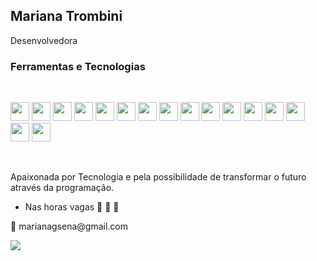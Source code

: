 ##  Mariana Trombini

<p> Desenvolvedora  </p>

### Ferramentas e Tecnologias
<br>

 <img src="https://cdn.jsdelivr.net/gh/devicons/devicon/icons/javascript/javascript-original.svg"  width="30" height="30"/> <img src="https://cdn.jsdelivr.net/gh/devicons/devicon/icons/html5/html5-original.svg" width="30" height="30" /> <img src="https://cdn.jsdelivr.net/gh/devicons/devicon/icons/css3/css3-original.svg"  width="30" height="30" /> 
           <img src="https://cdn.jsdelivr.net/gh/devicons/devicon/icons/typescript/typescript-plain.svg" width="30" height="30"/> <img src="https://cdn.jsdelivr.net/gh/devicons/devicon/icons/nodejs/nodejs-original.svg"  width="30" height="30" /> 
            <img src="https://cdn.jsdelivr.net/gh/devicons/devicon/icons/react/react-original.svg" width="30" height="30" /> <img src="https://cdn.jsdelivr.net/gh/devicons/devicon/icons/postgresql/postgresql-plain-wordmark.svg" width="30" height="30"/> 
            <img src="https://cdn.jsdelivr.net/gh/devicons/devicon/icons/mysql/mysql-original.svg" width="30" height="30" /> 
            <img src="https://cdn.jsdelivr.net/gh/devicons/devicon/icons/jest/jest-plain.svg" width="30" height="30" /> <img src="https://cdn.jsdelivr.net/gh/devicons/devicon/icons/git/git-original.svg" width="30" height="30"/> <img src="https://cdn.jsdelivr.net/gh/devicons/devicon/icons/bitbucket/bitbucket-original.svg" width="30" height="30"/> <img src="https://cdn.jsdelivr.net/gh/devicons/devicon/icons/jenkins/jenkins-original.svg" width="30" height="30"/> 
            <img src="https://cdn.jsdelivr.net/gh/devicons/devicon/icons/terraform/terraform-original.svg" width="30" height="30"/> 
            <img src="https://cdn.jsdelivr.net/gh/devicons/devicon/icons/amazonwebservices/amazonwebservices-original.svg" width="30" height="30"/> <img src="https://cdn.jsdelivr.net/gh/devicons/devicon/icons/docker/docker-plain-wordmark.svg" width="30" height="30" /> <img src="https://cdn.jsdelivr.net/gh/devicons/devicon/icons/linux/linux-original.svg" width="30" height="30"/>
          
<br>         
     
<p> Apaixonada por Tecnologia e pela possibilidade de transformar o futuro através da programação.  </p>
<ul>
   <li>
    Nas horas vagas  🎻 🎹 📖
  </li>
</ul>
<p align="left">
  💌 marianagsena@gmail.com 
</p>


  <a href="https://www.linkedin.com/in/mariana--trombini/" alt="Linkedin">
  <img src="https://img.shields.io/badge/-Linkedin-0e76a8?style=flat-square&logo=Linkedin&logoColor=white&link=https://www.linkedin.com/in/mariana--trombini/" /></a>

<!--
**maritrombini/maritrombini** is a ✨ _special_ ✨ repository because its `README.md` (this file) appears on your GitHub profile.

Here are some ideas to get you started:

- 🔭 I’m currently working on ...
- 🌱 I’m currently learning ...
- 👯 I’m looking to collaborate on ...
- 🤔 I’m looking for help with ...
- 💬 Ask me about ...
- 📫 How to reach me: ...
- 😄 Pronouns: ...
- ⚡ Fun fact: ...
-->
